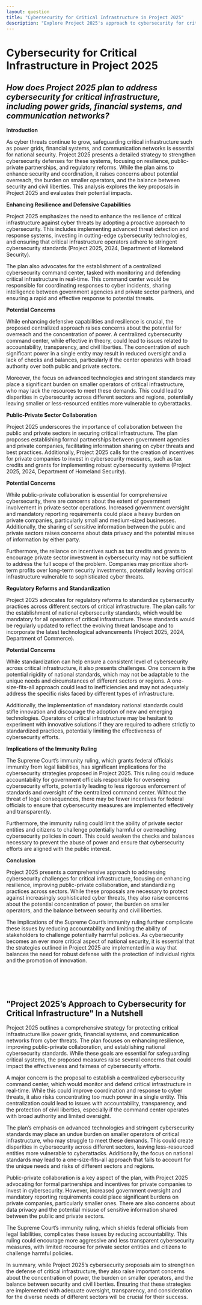 ```yaml
---
layout: question
title: "Cybersecurity for Critical Infrastructure in Project 2025"
description: "Explore Project 2025's approach to cybersecurity for critical infrastructure, including power grids, financial systems, and communication networks. Assess the potential impacts and challenges related to national security, public-private collaboration, and regulatory reforms."
---
```


# Cybersecurity for Critical Infrastructure in Project 2025

## *How does Project 2025 plan to address cybersecurity for critical infrastructure, including power grids, financial systems, and communication networks?*

**Introduction**

As cyber threats continue to grow, safeguarding critical infrastructure such as power grids, financial systems, and communication networks is essential for national security. Project 2025 presents a detailed strategy to strengthen cybersecurity defenses for these systems, focusing on resilience, public-private partnerships, and regulatory reforms. While the plan aims to enhance security and coordination, it raises concerns about potential overreach, the burden on smaller operators, and the balance between security and civil liberties. This analysis explores the key proposals in Project 2025 and evaluates their potential impacts.

**Enhancing Resilience and Defensive Capabilities**

Project 2025 emphasizes the need to enhance the resilience of critical infrastructure against cyber threats by adopting a proactive approach to cybersecurity. This includes implementing advanced threat detection and response systems, investing in cutting-edge cybersecurity technologies, and ensuring that critical infrastructure operators adhere to stringent cybersecurity standards (Project 2025, 2024, Department of Homeland Security).

The plan also advocates for the establishment of a centralized cybersecurity command center, tasked with monitoring and defending critical infrastructure in real-time. This command center would be responsible for coordinating responses to cyber incidents, sharing intelligence between government agencies and private sector partners, and ensuring a rapid and effective response to potential threats.

**Potential Concerns**

While enhancing defensive capabilities and resilience is crucial, the proposed centralized approach raises concerns about the potential for overreach and the concentration of power. A centralized cybersecurity command center, while effective in theory, could lead to issues related to accountability, transparency, and civil liberties. The concentration of such significant power in a single entity may result in reduced oversight and a lack of checks and balances, particularly if the center operates with broad authority over both public and private sectors.

Moreover, the focus on advanced technologies and stringent standards may place a significant burden on smaller operators of critical infrastructure, who may lack the resources to meet these demands. This could lead to disparities in cybersecurity across different sectors and regions, potentially leaving smaller or less-resourced entities more vulnerable to cyberattacks.

**Public-Private Sector Collaboration**

Project 2025 underscores the importance of collaboration between the public and private sectors in securing critical infrastructure. The plan proposes establishing formal partnerships between government agencies and private companies, facilitating information sharing on cyber threats and best practices. Additionally, Project 2025 calls for the creation of incentives for private companies to invest in cybersecurity measures, such as tax credits and grants for implementing robust cybersecurity systems (Project 2025, 2024, Department of Homeland Security).

**Potential Concerns**

While public-private collaboration is essential for comprehensive cybersecurity, there are concerns about the extent of government involvement in private sector operations. Increased government oversight and mandatory reporting requirements could place a heavy burden on private companies, particularly small and medium-sized businesses. Additionally, the sharing of sensitive information between the public and private sectors raises concerns about data privacy and the potential misuse of information by either party.

Furthermore, the reliance on incentives such as tax credits and grants to encourage private sector investment in cybersecurity may not be sufficient to address the full scope of the problem. Companies may prioritize short-term profits over long-term security investments, potentially leaving critical infrastructure vulnerable to sophisticated cyber threats.

**Regulatory Reforms and Standardization**

Project 2025 advocates for regulatory reforms to standardize cybersecurity practices across different sectors of critical infrastructure. The plan calls for the establishment of national cybersecurity standards, which would be mandatory for all operators of critical infrastructure. These standards would be regularly updated to reflect the evolving threat landscape and to incorporate the latest technological advancements (Project 2025, 2024, Department of Commerce).

**Potential Concerns**

While standardization can help ensure a consistent level of cybersecurity across critical infrastructure, it also presents challenges. One concern is the potential rigidity of national standards, which may not be adaptable to the unique needs and circumstances of different sectors or regions. A one-size-fits-all approach could lead to inefficiencies and may not adequately address the specific risks faced by different types of infrastructure.

Additionally, the implementation of mandatory national standards could stifle innovation and discourage the adoption of new and emerging technologies. Operators of critical infrastructure may be hesitant to experiment with innovative solutions if they are required to adhere strictly to standardized practices, potentially limiting the effectiveness of cybersecurity efforts.

**Implications of the Immunity Ruling**

The Supreme Court’s immunity ruling, which grants federal officials immunity from legal liabilities, has significant implications for the cybersecurity strategies proposed in Project 2025. This ruling could reduce accountability for government officials responsible for overseeing cybersecurity efforts, potentially leading to less rigorous enforcement of standards and oversight of the centralized command center. Without the threat of legal consequences, there may be fewer incentives for federal officials to ensure that cybersecurity measures are implemented effectively and transparently.

Furthermore, the immunity ruling could limit the ability of private sector entities and citizens to challenge potentially harmful or overreaching cybersecurity policies in court. This could weaken the checks and balances necessary to prevent the abuse of power and ensure that cybersecurity efforts are aligned with the public interest.

**Conclusion**

Project 2025 presents a comprehensive approach to addressing cybersecurity challenges for critical infrastructure, focusing on enhancing resilience, improving public-private collaboration, and standardizing practices across sectors. While these proposals are necessary to protect against increasingly sophisticated cyber threats, they also raise concerns about the potential concentration of power, the burden on smaller operators, and the balance between security and civil liberties.

The implications of the Supreme Court’s immunity ruling further complicate these issues by reducing accountability and limiting the ability of stakeholders to challenge potentially harmful policies. As cybersecurity becomes an ever more critical aspect of national security, it is essential that the strategies outlined in Project 2025 are implemented in a way that balances the need for robust defense with the protection of individual rights and the promotion of innovation.

<br><br><br>

## <span id="nutshell">"Project 2025’s Approach to Cybersecurity for Critical Infrastructure" In a Nutshell</span>

Project 2025 outlines a comprehensive strategy for protecting critical infrastructure like power grids, financial systems, and communication networks from cyber threats. The plan focuses on enhancing resilience, improving public-private collaboration, and establishing national cybersecurity standards. While these goals are essential for safeguarding critical systems, the proposed measures raise several concerns that could impact the effectiveness and fairness of cybersecurity efforts.

A major concern is the proposal to establish a centralized cybersecurity command center, which would monitor and defend critical infrastructure in real-time. While this could improve coordination and response to cyber threats, it also risks concentrating too much power in a single entity. This centralization could lead to issues with accountability, transparency, and the protection of civil liberties, especially if the command center operates with broad authority and limited oversight.

The plan’s emphasis on advanced technologies and stringent cybersecurity standards may place an undue burden on smaller operators of critical infrastructure, who may struggle to meet these demands. This could create disparities in cybersecurity across different sectors, leaving less-resourced entities more vulnerable to cyberattacks. Additionally, the focus on national standards may lead to a one-size-fits-all approach that fails to account for the unique needs and risks of different sectors and regions.

Public-private collaboration is a key aspect of the plan, with Project 2025 advocating for formal partnerships and incentives for private companies to invest in cybersecurity. However, increased government oversight and mandatory reporting requirements could place significant burdens on private companies, particularly smaller ones. There are also concerns about data privacy and the potential misuse of sensitive information shared between the public and private sectors.

The Supreme Court’s immunity ruling, which shields federal officials from legal liabilities, complicates these issues by reducing accountability. This ruling could encourage more aggressive and less transparent cybersecurity measures, with limited recourse for private sector entities and citizens to challenge harmful policies.

In summary, while Project 2025’s cybersecurity proposals aim to strengthen the defense of critical infrastructure, they also raise important concerns about the concentration of power, the burden on smaller operators, and the balance between security and civil liberties. Ensuring that these strategies are implemented with adequate oversight, transparency, and consideration for the diverse needs of different sectors will be crucial for their success.
